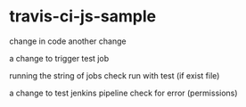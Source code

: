 # travis-ci-js-sample

change in code
another change

a change to trigger test job

running the string of jobs
check run with test (if exist file)

a change to test jenkins pipeline
check for error (permissions)
